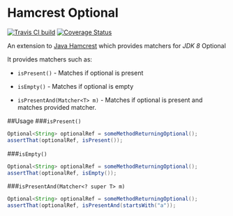 # Hamcrest Optional
[![Travis CI build](https://travis-ci.org/npathai/hamcrest-jdk8-extras.svg?branch=master)](https://travis-ci.org/npathai/hamcrest-jdk8-extras)   [![Coverage Status](https://coveralls.io/repos/npathai/hamcrest-jdk8-extras/badge.svg?branch=master&service=github)](https://coveralls.io/github/npathai/hamcrest-jdk8-extras?branch=master)

An extension to [Java Hamcrest](https://github.com/hamcrest/JavaHamcrest) which provides matchers for *JDK 8* Optional

It provides matchers such as:

 - `isPresent()` - Matches if optional is present

 - `isEmpty()` - Matches if optional is empty

 - `isPresentAnd(Matcher<T> m)` - Matches if optional is present and matches provided matcher.

##Usage
###`isPresent()`

```java
Optional<String> optionalRef = someMethodReturningOptional();
assertThat(optionalRef, isPresent());
```


###`isEmpty()`

```java
Optional<String> optionalRef = someMethodReturningOptional();
assertThat(optionalRef, isEmpty());
```

###`isPresentAnd(Matcher<? super T> m)`

```java
Optional<String> optionalRef = someMethodReturningOptional();
assertThat(optionalRef, isPresentAnd(startsWith("a"));
